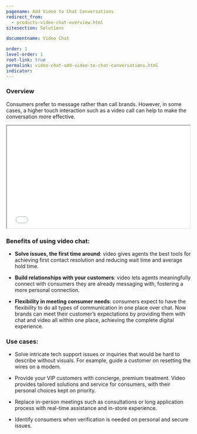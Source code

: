 ```yaml
---
pagename: Add Video to Chat Conversations
redirect_from:
  - products-video-chat-overview.html
sitesection: Solutions

documentname: Video Chat

order: 1
level-order: 1
root-link: true
permalink: video-chat-add-video-to-chat-conversations.html
indicator:
---
```


### Overview

Consumers prefer to message rather than call brands.  However, in some cases, a higher touch interaction such as a video call can help to make the conversation more effective.  
<iframe src="//www.youtube.com/embed/wV9ecP0n7d4" allowfullscreen webkitallowfullscreen mozallowfullscreen height="280" width="500"></iframe>

### Benefits of using video chat:

* **Solve issues, the first time around**: video gives agents the best tools for achieving first contact resolution and reducing wait time and average hold time. 

* **Build relationships with your customers**: video lets agents meaningfully connect with consumers they are already messaging with, fostering a more personal connection.

* **Flexibility in meeting consumer needs**: consumers expect to have the flexibility to do all types of communication in one place over chat. Now brands can meet their customer’s expectations by providing them with chat and video all within one place, achieving the complete digital experience.

### Use cases:

* Solve intricate tech support issues or inquiries that would be hard to describe without visuals. For example, guide a customer on resetting the wires on a modem. 

* Provide your VIP customers with concierge, premium treatment. 
Video provides tailored solutions and service for consumers, with their personal choices kept on priority.  

* Replace in-person meetings such as consultations or long application process with real-time assistance and in-store experience.

* Identify consumers when verification is needed on personal and secure issues.



